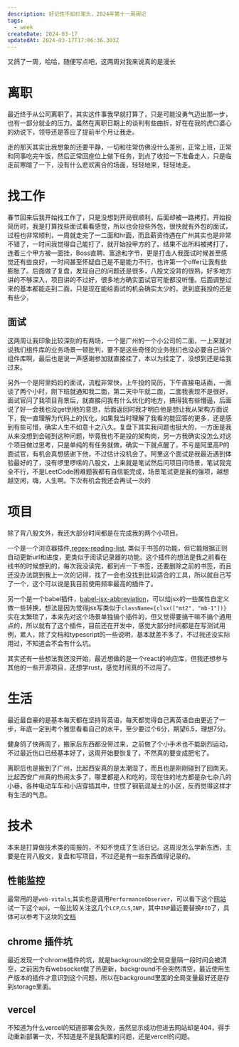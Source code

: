 ```yaml
---
description: 好记性不如烂笔头，2024年第十一周周记
tags:
  - week
createDate: 2024-03-17
updatedAt: 2024-03-17T17:06:36.303Z
---
```


又鸽了一周，哈哈，随便写点吧，这两周对我来说真的是漫长

# 离职

最近终于从公司离职了，其实这件事我早就打算了，只是可能没勇气迈出那一步，也有一部分就业的压力。虽然在离职日期上的谈判有些曲折，好在在我的虎口婆心的劝说下，领导还是答应了提前半个月让我走。

走的那天其实比我想象的还要平静，一切和往常仿佛没什么差别，正常上班，正常和同事吃完午饭，然后正常回座位上做下任务，到点了收拾一下准备走人，只是临走前寒暄了一下，没有什么悲欢离合的场面，轻轻地来，轻轻地走。

# 找工作

春节回来后我开始找工作了，只是没想到开局很顺利，后面却被一路拷打。开始投简历时，我是打算找些面试看看感觉，所以也会投些外包，很快就有外包的面试，过程也非常顺利，一周就走完了一二面和hr面，而且薪资待遇在广州其实也是非常不错了，一时间我觉得自己能打了，就开始投甲方的了。结果不出所料被拷打了，连着三个甲方被一面挂，Boss直聘、富途和字节，更是打击人我面试时候甚至感觉还有些良好，一时间甚至怀疑自己是不是能力不行，也许第一个offer让我有些膨胀了。后面做了复盘，发现自己的问题还是很多，八股文没背的很熟，好多地方讲的不够深入，项目讲的不过好，很多地方确实面试官可能都没听懂。后面调整过来的基本都能走到二面，只是现在能给面试的机会确实太少的，说到底我投的还是有些少，

## 面试

这两周让我印象比较深刻的有两场，一个是广州的一个小公司的二面，一上来就对说我们组件库的业务场景一顿批判，要不是这些奇怪的业务我们也没必要自己搞个组件库啊，最后也是说一声感谢参加就直接挂了，本以为挂定了，没想到还是给我过来。

另外一个是阿里妈妈的面试，流程非常快，上午投的简历，下午直接电话面，一面谈了两个小时，刚下班就通知我二面，第二天中午就二面，二面我表现不是很好，面试官问了我项目背景后，就直接问我有什么优化的地方，搞得我有些懵逼，后面说了好一会我也没get到他的意思，后面返回时我才明白他是想让我从架构方面说下，我一直理解为代码上的优化，如果我当时理解了我看的能回答的更多，还是感到有些可惜，确实人生不如意十之八久。复盘下其实我问题也挺大的，一方面是我从来没想到会碰到这种问题，毕竟我也不是投的架构岗，另一方我确实没怎么对这个项目做过思考，只是单纯的有任务就做，确实一下就点醒了，不亏是阿里高P的面试官，有机会真想感谢下他，不过估计没机会了。阿里这个面试是我最近遇到体验最好的了，没有啰里啰嗦的八股文，上来就是笔试然后问项目问场景，笔试我完全不行，不是LeetCode困难题我都有自信能完成，场景笔试更是我的强项，越想越空闲，嗨，人生啊。下次有机会我还会再试一次的

# 项目

除了背八股文外，我还大部分时间都是在完成我的两个小项目。

一个是一个浏览器插件,[regex-reading-list](https://github.com/yjrhgvbn/regex-reading-list), 类似于书签的功能，但它能根据正则自动更新url和进度，更类似于阅读记录器的功能。这个插件的想法是我之前看在线书的时候想到的，每次我没读完，都到点一下书签，还要删除之前的书签，而且还没办法跳到我上一次的记得，找了一会也没找到比较适合的工具，所以就自己写了一个，这个可以说是我目前使用频率最高的插件了。

另一个是一个babel插件，[babel-jsx-abbreviation](https://github.com/yjrhgvbn/babel-jsx-abbreviation)，可以给jsx的一些属性自定义做一些转换，想法是因为觉得jsx写类似于`className={clsx(["mt2", "mb-1"])}`实在太繁琐了，本来先对这个场景单独搞个插件的，但又觉得要搞干嘛不搞个通用点的，所以就有了这个插件，目前还在开发中，感觉大部分时间都是在写测试用例，累人，除了文档和typescript的一些说明，基本就差不多了，不过我还没实际用过，不知道会不会有什么坑。

其实还有一些想法我还没开始，最近想做的是一个react的响应库，但我还想参与其他的一些开源项目，还想学rust，感觉时间真的不过用了。

# 生活

最近最自豪的是基本每天都在坚持背英语，每天都觉得自己离英语自由更近了一步，年底一定到考个雅思看看自己的水平，至少要过个6分，期望6.5，理想7分。

健身鸽了快两周了，搬家后东西都没带过来，之前做了个小手术也不能剧烈运动，不过最近伤口已经基本好了，这周开始要恢复了，不然真的要变成肥宅了。

离职后也是搬到了广州，比起西安真的是太潮湿了，而且也是刚刚碰到了回南天。比起西安广州真的热闹太多了，哪里都是人和吃的，现在住的地方都是杂七杂八的小巷，各种电动车车和小店穿插其中，住惯了钢筋混凝土的小区，反而觉得这样才有生活的气息。

# 技术

本来是打算做技术类的周报的，不知不觉成了生活日记。这周没怎么学新东西，主要是在背八股文，复盘和写项目，不过还是有一些东西值得记录的。

## 性能监控

最常用的是`web-vitals`,其实也是调用`PerformanceObserver`，可以看下这个[网站](https://webperf-snippets.nucliweb.net/)试一下这个api，一般比较关注这几个`LCP`,`CLS`,`INP`，其中`INP`最近要替换`FID`了，具体可以参考下这块的[文档](https://web.dev/articles/inp?hl=zh-cn)

## chrome 插件坑

最近发现一个chrome插件的坑，就是background的全局变量隔一段时间会被清空，之前因为有websocket做了热更新，background不会突然清空，最近使用生产版本的插件才意识到这个问题，所以在background里面的全局变量最好还是存到storage里面。

## vercel

不知道为什么vercel的知道部署会失败，虽然显示成功但进去网站却是404，得手动重新部署一次，不知道是不是我配置的问题，还是vercel的问题。

